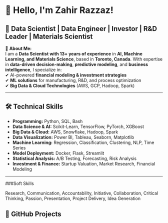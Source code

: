 # 👋 Hello, I'm Zahir Razzaz!

## 🚀 Data Scientist | Data Engineer | Investor | R&D Leader | Materials Scientist 

🔬 **About Me:**  
I am a **Data Scientist with 13+ years of experience** in **AI, Machine Learning, and Materials Science**, based in **Toronto, Canada**. With expertise in **data-driven decision-making**, **predictive modeling**, and **business intelligence**, I specialize in:  
✔ AI-powered **financial modeling & investment strategies**  
✔ **ML solutions** for manufacturing, R&D, and process optimization  
✔ **Big Data & Cloud Technologies** (AWS, GCP, Hadoop, Spark)   

---

## 🛠 **Technical Skills**
- **Programming:** Python, SQL, Bash  
- **Data Science & AI:** Scikit-Learn, TensorFlow, PyTorch, XGBoost  
- **Big Data & Cloud:** AWS, Snowflake, Hadoop, Spark  
- **Data Visualization:** Power BI, Tableau, Seaborn, Matplotlib  
- **Machine Learning:** Regression, Classification, Clustering, NLP, Time Series  
- **Model Deployment:** Docker, Flask, Streamlit  
- **Statistical Analysis:** A/B Testing, Forecasting, Risk Analysis  
- **Investment & Finance:** Startup Valuation, Market Research, Financial Modeling  

---

###Soft Skills

Research, Communication, Accountability, Initiative, Collaboration, Critical Thinking, Passion, Presentation, Project Delivery, Idea Generation


## 📂 **GitHub Projects**

